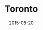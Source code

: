 ---
title: Toronto
date: 2015-08-20
images: [both-front.jpg, both-side-left.png, both-side-right.png]
props: [rbb, sb, black-boots, black-lace-up-boots, rainbow-tutu, bondage-gear, bear-boxers, harley-jacket, rainbow-tshirt, silver-sparkly-fedora, studded-black-choker, aviators, toilet, toilet-paper, toilet-bowl-brush, pail, lysol, blue-happy-sticker, green-happy-sticker, freddie-mustache, divine-eyebrows, red-angry-sticker]
imageCredits: 
    CanuckLarrie: https://twitter.com/CanuckLarrie/status/634481638873952256
---